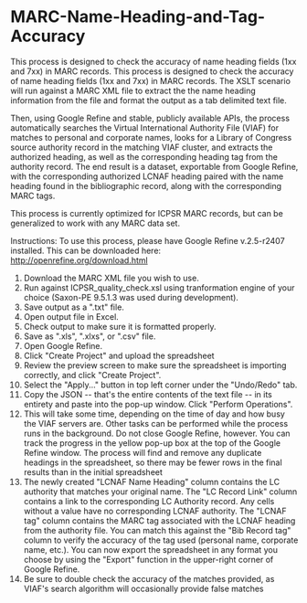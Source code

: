# MARC-Name-Heading-and-Tag-Accuracy
This process is designed to check the accuracy of name heading fields (1xx and 7xx) in MARC records.
This process is designed to check the accuracy of name heading fields (1xx and 7xx) in MARC records.  The XSLT scenario will run against a MARC XML file to extract the the name heading information from the file and format the output as a tab delimited text file.

Then, using Google Refine and stable, publicly available APIs, the process automatically searches the Virtual International Authority File (VIAF) for matches to personal and corporate names, looks for a Library of Congress source authority record in the matching VIAF cluster, and extracts the authorized heading, as well as the corresponding heading tag from the authority record.  The end result is a dataset, exportable from Google Refine, with the corresponding authorized LCNAF heading paired with the name heading found in the bibliographic record, along with the corresponding MARC tags.

This process is currently optimized for ICPSR MARC records, but can be generalized to work with any MARC data set.

Instructions: To use this process, please have Google Refine v.2.5-r2407 installed. This can be downloaded here: http://openrefine.org/download.html

1. Download the MARC XML file you wish to use.
2. Run against ICPSR_quality_check.xsl using tranformation engine of your choice (Saxon-PE 9.5.1.3 was used during development).
3. Save output as a ".txt" file.
4. Open output file in Excel.
5. Check output to make sure it is formatted properly.
6. Save as ".xls", ".xlxs", or ".csv" file.
7. Open Google Refine.
8. Click "Create Project" and upload the spreadsheet
9. Review the preview screen to make sure the spreadsheet is importing correctly, and click "Create Project".
10. Select the "Apply..." button in top left corner under the "Undo/Redo" tab.
11. Copy the JSON -- that's the entire contents of the text file -- in its entirety and paste into the pop-up window. Click "Perform Operations".
12. This will take some time, depending on the time of day and how busy the VIAF servers are. Other tasks can be performed while the process runs in the background. Do not close Google Refine, however. You can track the progress in the yellow pop-up box at the top of the Google Refine window. The process will find and remove any duplicate headings in the spreadsheet, so there may be fewer rows in the final results than in the initial spreadsheet
13. The newly created "LCNAF Name Heading" column contains the LC authority that matches your original name. The "LC Record Link" column contains a link to the corresponding LC Authority record. Any cells without a value have no corresponding LCNAF authority. The "LCNAF tag" column contains the MARC tag associated with the LCNAF heading from the authority file.  You can match this against the "Bib Record tag" column to verify the accuracy of the tag used (personal name, corporate name, etc.).  You can now export the spreadsheet in any format you choose by using the "Export" function in the upper-right corner of Google Refine.
14. Be sure to double check the accuracy of the matches provided, as VIAF's search algorithm will occasionally provide false matches
